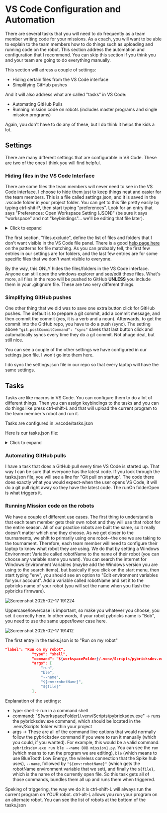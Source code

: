# VS Code Configuration and Automation

There are several tasks that you will need to do frequently as a team member writing code for your missions. As a coach, you will want to be able to explain to the team members how to do things such as uploading and running code on the robot. This section address the automation and configuration that I recommend. You can skip this section if you think you and your team are going to do everything manually.

This section will adress a couple of settings:
* Hiding certain files from the VS Code interface
* Simplifying GitHub pushes

And it will also address what are called "tasks" in VS Code:
* Automating GitHub Pulls
* Running mission code on robots (includes master programs and single mission programs)

Again, you don't have to do any of these, but I do think it helps the kids a lot.

## Settings
There are many different settings that are configurable in VS Code. These are two of the ones I think you will find helpful.

### Hiding files in the VS Code Interface
There are some files the team members will never need to see in the VS Code interface. I choose to hide them just to keep things neat and easier for the team members. This is a file called settings.json, and it is saved in the .vscode folder in your project folder. You can get to this file pretty easily by typing ctrl-shit-P, then start typing "preferences". Look for an entry that says "Preferences: Open Workspace Setting (JSON)" (be sure it says "workspace" and not "keybindings"... we'll be editing that file later).
<details>
<summary>Click to expand</summary><p>

```json
{
    "files.exclude": {
        "**/.git": true,
        "**/.svn": true,
        "**/.hg": true,
        "**/CVS": true,
        "**/.DS_Store": true,
        "**/Thumbs.db": true,
        "**/.venv/": true,
        "**/.vscode/": true,
        "**/__pycache__/": true,
        "**/.gitignore": true,
        "**/README.md": true,
        "base_robot*.py": true,
        "requirements.txt": true,
        "pyproject.toml": true,
        "colorTest.py": true,
        "master_program.py": true,
        "utils.py": true
    },
    "task.allowAutomaticTasks": "on",
    "git.postCommitCommand": "sync",
    "[python]": {
        "editor.defaultFormatter": "ms-python.black-formatter",
        "editor.formatOnSave": true
    },
    "codetogether.virtualCursorJoin": "sharedVirtualCursor",
    "editor.rulers": [
        80
    ],
    "black-formatter.args": [
        "--line-length",
        "79"
    ]
}
```
</p></details>

The first section, "files.exclude", define the list of files and folders that I don't want visible in the VS Code file panel. There is a good [help page here](https://code.visualstudio.com/docs/editor/codebasics#_advanced-search-options) on the patterns for file matching. As you can probably tell, the first few entries in our settings are for folders, and the last few entries are for some specific files that we don't want visible to everyone.

By the way, this ONLY hides the files/folders in the VS Code interface. Anyone can still open the windows explorer and see/edit these files. What's more, all files in the repo will be pushed to GitHub **UNLESS** you include them in your .gitignore file. These are two very different things.

### Simplifying GitHub pushes
One other thing that we did was to save one extra button click for GitHub pushes. The default is to prepare a git commit, add a commit message, and then commit the commit (yes, it is a verb and a noun). Afterwards, to get the commit into the GitHub repo, you have to do a push (sync). The setting above `"git.postCommitCommand": "sync"` saves that last button click and automatically syncs every time they do a git commit. Not  ahuge deal, but still nice.

You can see a couple of the other settings we have configured in our settings.json file. I won't go into them here.

I do sync the settings.json file in our repo so that every laptop will have the same settings.

## Tasks
Tasks are like macros in VS Code. You can configure them to do a lot of different things. Then you can assign keybindings to the tasks and you can do things like press ctrl-shift-L and that will upload the current program to the team member's robot and run it.

Tasks are configured in .vscode/tasks.json

Here is our tasks.json file:

<details>
<summary>Click to expand</summary><p>

```json
{
    "version": "2.0.0",
    "tasks": [
        {
            "label": "Run on my robot",
            "type": "shell",
            "command": "${workspaceFolder}/.venv/Scripts/pybricksdev.exe",
            "args": [
                "run",
                "ble",
                "--name",
                "${env:robotName}",
                "${file}"
            ],
            "problemMatcher": {
                "owner": "python",
                "fileLocation": [
                    "absolute"
                ],
                "pattern": {
                    "regexp": "^(.*)File(.*)(C:(.*)\\.py)(.*)(line(\\s*))([0-9]+),",
                    "file": 3,
                    "line": 8
                }
            },
            "presentation": {
                "echo": true,
                "reveal": "always",
                "focus": false,
                "panel": "shared",
                "showReuseMessage": false,
                "clear": false,
                "revealProblems": "onProblem"
            }
        },
        {
            "label": "Run master_program.py on robot",
            "type": "shell",
            "command": "${workspaceFolder}/.venv/Scripts/pybricksdev.exe",
            "args": [
                "run",
                "ble",
                "--name",
                "${env:robotName}",
                "master_program.py"
            ],
            "problemMatcher": {
                "owner": "python",
                "fileLocation": [
                    "absolute"
                ],
                "pattern": {
                    "regexp": "^(.*)File(.*)(C:(.*)\\.py)(.*)(line(\\s*))([0-9]+),",
                    "file": 3,
                    "line": 8
                }
            },
            "presentation": {
                "echo": true,
                "reveal": "always",
                "focus": false,
                "panel": "shared",
                "showReuseMessage": false,
                "clear": false,
                "revealProblems": "onProblem"
            }
        },
        {
            "label": "git pull on startup",
            "type": "shell",
            "command": "${fileWorkspaceFolder}\\.vscode\\gitpull.cmd",
            "windows": {
                "command": "${fileWorkspaceFolder}\\.vscode\\gitpull.cmd"
            },
            "presentation": {
                "reveal": "always",
                "panel": "new"
            },
            "runOptions": {
                "runOn": "folderOpen"
            },
            "problemMatcher": []
        },
        {
            "label": "Run on alt robot",
            "type": "shell",
            "command": "${workspaceFolder}/.venv/Scripts/pybricksdev.exe",
            "args": [
                "run",
                "ble",
                "--name",
                "${input:robotName}",
                "${file}"
            ],
            "problemMatcher": {
                "owner": "python",
                "fileLocation": [
                    "absolute"
                ],
                "pattern": {
                    "regexp": "^(.*)File(.*)(C:(.*)\\.py)(.*)(line(\\s*))([0-9]+),",
                    "file": 3,
                    "line": 8
                }
            },
            "presentation": {
                "echo": true,
                "reveal": "always",
                "focus": false,
                "panel": "shared",
                "showReuseMessage": false,
                "clear": false,
                "revealProblems": "onProblem"
            }
        },
        {
            "label": "Run master_program.py on any robot",
            "type": "shell",
            "command": "${workspaceFolder}/.venv/Scripts/pybricksdev.exe",
            "args": [
                "run",
                "ble",
                "--name",
                "${input:robotName}",
                "master_program.py"
            ],
            "problemMatcher": {
                "owner": "python",
                "fileLocation": [
                    "absolute"
                ],
                "pattern": {
                    "regexp": "^(.*)File(.*)(C:(.*)\\.py)(.*)(line(\\s*))([0-9]+),",
                    "file": 3,
                    "line": 8
                }
            },
            "presentation": {
                "echo": true,
                "reveal": "always",
                "focus": false,
                "panel": "shared",
                "showReuseMessage": false,
                "clear": false,
                "revealProblems": "onProblem"
            }
        }
    ],
    "inputs": [
        {
            "type": "pickString",
            "id": "robotName",
            "description": "Which Robot?",
            "options": [
                "BOB",
                "CURIOSITY",
                "GABE",
                "LEROYYY",
                "MITZVAH",
                "NOTDECLAN",
                "OAKS",
                "PATRIOT",
                "SUPERNOVA",
                "TIM",
                "TIMOTHY"
            ]
        }
    ]
}
```

</p></details>

### Automating GitHub pulls
I have a task that does a GitHub pull every time VS Code is started up. That way I can be sure that everyone has the latest code. If you look through the tasks.json file, you will see a line for "Git pull on startup". The code there does exactly what you would expect-when the user opens VS Code, it will do a git pull right away so they have the latest code. The runOn folderOpen is what triggers it.

### Running Mission code on the robots
We have a couple of different use cases. The first thing to understand is that each team member gets their own robot and they will use that robot for the entire season. All of our practice robots are built the same, so it really doesn't matter which one they choose. As we get closer to the tournaments, we shift to primarily using one robot--the one we are taking to the tournament. Therefore, each team member will need to configure their laptop to know what robot they are using. We do that by setting a Windows Environment Variable called robotName to the name of their robot (you can choose any variable name you want). You can search the internet for Windows Environment Variables (maybe add the Windows version you are using to the search items), but basically if you click on the start menu, then start typing "env", you should see an option to "Edit environment variables for your account". Add a variable called robotName and set it to the pybricks name of your robot (you will set the name when you flash the pybricks firmware).

![Screenshot 2025-02-17 191224](https://github.com/user-attachments/assets/b6ee2aa0-a973-4d56-9841-5dd167b1d3b6)


Uppercase/lowercase is important, so make you whatever you choose, you set it correctly here. In other words, if your robot pybricks name is "Bob", you need to use the same upper/lower case here.

![Screenshot 2025-02-17 191412](https://github.com/user-attachments/assets/5509df6d-259c-4a34-b3ca-5f7131df713c)

The first entry in the tasks.json is to "Run on my robot"

```json
"label": "Run on my robot",
            "type": "shell",
            "command": "${workspaceFolder}/.venv/Scripts/pybricksdev.exe",
            "args": [
                "run",
                "ble",
                "--name",
                "${env:robotName}",
                "${file}"
            ],
```

Explanation of the settings:
* type: shell -> run in a command shell
* command: "${workspaceFolder}/.venv/Scripts/pybricksdev.exe" -> runs the pybricksdev.exe command, which should be located in the .venv/Scripts folder within your project
* args -> These are all of the command line options that would normally follow the pybricksdev command if you were to run it manually (which you could, if you wanted).  For example, this would be a valid command: `pybricksdev.exe run ble --name BOB mission1.py`. You can see the `run` (which means to run the program we are editing), `ble` (which means to use BlueTooth Low Energy, the wireless connection that the Spike hub uses), `--name`, followed by `"${env:robotName}"` (which gets the robotName environment variable that we set), and finally the `${file}`, which is the name of the currently open file. So this task gets all of those commands, bundles them all up and runs them when triggered.

Speking of triggering, the way we do it is ctrl-shift-L will always run the current program on YOUR robot. ctrl-alt-L allows you run your program on an alternate robot. You can see the list of robots at the bottom of the tasks.json



